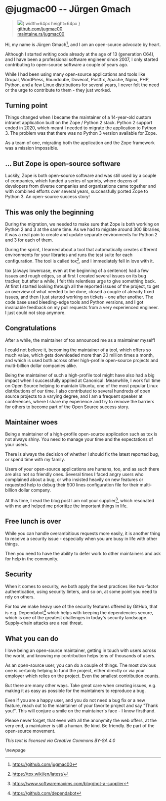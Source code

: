 # @jugmac00 -- Jürgen Gmach

> ![](https://github.com/jugmac00.png){ width=64px height=64px }  
> [github.com/jugmac00](https://github.com/jugmac00)  
> [maintaine.rs/jugmac00](https://maintaine.rs/jugmac00)

Hi, my name is Jürgen Gmach[^132], and I am an open-source advocate by heart.

Although I started writing code already at the age of 13 (generation C64), and
I have been a professional software engineer since 2007, I only started
contributing to open-source software a couple of years ago.

While I had been using many open-source applications and tools like Drupal,
WordPress, Roundcube, Dovecot, Postfix, Apache, Nginx, PHP, Python, and a few
Linux distributions for several years, I never felt the need or the urge to
contribute to them - they just worked.

## Turning point

Things changed when I became the maintainer of a 14-year-old custom intranet
application built on the Zope / Python 2 stack. Python 2 support ended in
2020, which meant I needed to migrate the application to Python 3. The problem
was that there was no Python 3 version available for Zope.

As a team of one, migrating both the application and the Zope framework was a
mission impossible.

## ... But Zope is open-source software

Luckily, Zope is both open-source software and was still used by a couple of
companies, which funded a series of sprints, where dozens of developers from
diverse companies and organizations came together and with combined efforts
over several years, successfully ported Zope to Python 3. An open-source
success story!

## This was only the beginning

During the migration, we needed to make sure that Zope is both working on
Python 2 and 3 at the same time. As we had to migrate around 300 libraries, it
was a real pain to create and update separate environments for Python 2 and 3
for each of them.

During the sprint, I learned about a tool that automatically creates different
environments for your libraries and runs the test suite for each configuration.
The tool is called tox[^131], and I immediately fell
in love with it.

tox (always lowercase, even at the beginning of a sentence) had a few issues
and rough edges, so at first I created several issues on its bug tracker, but
after a while, I felt this relentless urge to give something back. At first I
started looking through all the reported issues of the project, to get an
overview of what needed to be done, closed a couple of already fixed issues,
and then I just started working on tickets - one after another. The code base
used bleeding-edge tools and Python versions, and I got invaluable feedback on
my pull requests from a very experienced engineer. I just could not stop
anymore.

## Congratulations

After a while, the maintainer of tox announced me as a maintainer myself!

I could not believe it, becoming the maintainer of a tool, which offers so
much value, which gets downloaded more than 20 million times a month, and which
is used both across other high-profile open-source projects and multi-billion
dollar companies alike.

Being the maintainer of such a high-profile tool might have also had a big
impact when I successfully applied at Canonical. Meanwhile, I work full time on
Open Source helping to maintain Ubuntu, one of the most popular Linux
distributions of our time. I also contributed to several hundreds of open
source projects to a varying degree, and I am a frequent speaker at
conferences, where I share my experience and try to remove the barriers for
others to become part of the Open Source success story.

## Maintainer woes

Being a maintainer of a high-profile open-source application such as tox is not
always shiny. You need to manage your time and the expectations of your users.

There is always the decision of whether I should fix the latest reported bug,
or spend time with my family.

Users of your open-source applications are humans, too, and as such there are
also not so friendly ones. Several times I faced angry users who complained
about a bug, or who insisted heavily on new features or requested help to
debug their 500 lines configuration file for their multi-billion dollar
company.

At this time, I read the blog post
I am not your supplier[^130],
which resonated with me and helped me prioritize the important things in life.

## Free lunch is over

While you can handle overambitious requests more easily, it is another thing to
receive a security issue - especially when you are busy in life with other
things.

Then you need to have the ability to defer work to other maintainers and ask
for help in the community.

## Security

When it comes to security, we both apply the best practices like two-factor
authentication, using security linters, and so on, at some point you need to
rely on others.

For tox we make heavy use of the security features offered by GitHub, that is
e.g. Dependabot[^129] which helps with keeping the
dependencies secure, which is one of the greatest challenges in today's
security landscape. Supply-chain attacks are a real threat.

## What you can do

I love being an open-source maintainer, getting in touch with users across the
world, and knowing my contribution helps tens of thousands of users.

As an open-source user, you can do a couple of things. The most obvious one
is certainly helping to fund the project, either directly or via your employer
which relies on the project. Even the smallest contribution counts.

But there are many other ways. Take great care when creating issues, e.g.
making it as easy as possible for the maintainers to reproduce a bug.

Even if you are a happy user, and you do not need a bug fix or a new feature,
reach out to the maintainer of your favorite project and say "Thank you!". This
will conjure a smile on the maintainer's face - I know firsthand.

Please never forget, that even with all the anonymity the web offers, at the
very end, a maintainer is still a human. Be kind. Be friendly. Be part of the
open-source movement.

_This text is licensed via Creative Commons BY-SA 4.0_

\newpage


[^129]: https://github.com/dependabot
[^130]: https://www.softwaremaxims.com/blog/not-a-supplier
[^131]: https://tox.wiki/en/latest/
[^132]: https://github.com/jugmac00
